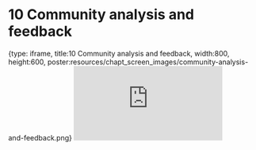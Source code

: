 # 10 Community analysis and feedback
 
{type: iframe, title:10 Community analysis and feedback, width:800, height:600, poster:resources/chapt_screen_images/community-analysis-and-feedback.png}
![](https://sayumiyork.github.io/miniCURE-16S_Test/community-analysis-and-feedback.html)
 

 
